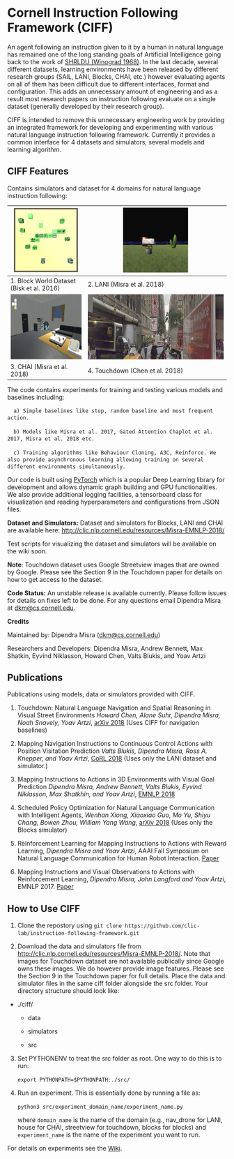 # Cornell Instruction Following Framework (CIFF)

An agent following an instruction given to it by a human in natural language has remained one of the long standing goals of Artificial Intelligence going back to the work of [SHRLDU (Winograd 1968)](https://en.wikipedia.org/wiki/SHRDLU). In the last decade, several different datasets, learning environments have been released by different research groups (SAIL, LANI, Blocks, CHAI, etc.) however evaluating agents on all of them has been difficult due to different interfaces, format and configuration. This adds an unnecessary amount of engineering and as a result most research papers on instruction following evaluate on a single dataset (generally developed by their research group).

CIFF is intended to remove this unnecessary engineering work by providing an integrated framework for developing and experimenting with various natural language instruction following framework. Currently it provides a common interface for 4 datasets and simulators, several models and learning algorithm.

## CIFF Features

Contains simulators and dataset for 4 domains for natural language instruction following: 

|<img src="media/blocks.png" alt="Blocks" height="150"> | <img src="media/lani.png" alt="LANI" height="150">  | 
|--- | --- |
| 1. Block World Dataset (Bisk et al. 2016) | 2. LANI (Misra et al. 2018) |
|<img src="media/chai.png" alt="CHAI" height="150">  | <img src="media/touchdown.png" alt="alt text" height="150"> |
| 3. CHAI (Misra et al. 2018) | 4. Touchdown (Chen et al. 2018)|


The code contains experiments for training and testing various models and baselines including:

      a) Simple baselines like stop, random baseline and most frequent action.

      b) Models like Misra et al. 2017, Gated Attention Chaplot et al. 2017, Misra et al. 2018 etc.
        
      c) Training algorithms like Behaviour Cloning, A3C, Reinforce. We also provide asynchronous learning allowing training on several different environments simultaneously. 

Our code is built using [PyTorch](https://pytorch.org/) which is a popular Deep Learning library for development and allows dynamic graph building and GPU functionalities. We also provide additional logging facilities, a tensorboard class for visualization and reading hyperparameters and configurations from JSON files.

**Dataset and Simulators:** Dataset and simulators for Blocks, LANI and CHAI are available here: http://clic.nlp.cornell.edu/resources/Misra-EMNLP-2018/
   
 Test scripts for visualizing the dataset and simulators will be available on the wiki soon.

**Note**: Touchdown dataset uses Google Streetview images that are owned by Google. Please see the Section 9 in the Touchdown paper for details on how to get access to the dataset.

**Code Status:** An unstable release is available currently. Please follow issues for details on fixes left to be done. For any questions email Dipendra Misra at dkm@cs.cornell.edu. 

**Credits**

Maintained by: Dipendra Misra (dkm@cs.cornell.edu)

Researchers and Developers: Dipendra Misra, Andrew Bennett, Max Shatkin, Eyvind Niklasson, Howard Chen, Valts Blukis, and Yoav Artzi

## Publications

Publications using models, data or simulators provided with CIFF.

1) Touchdown: Natural Language Navigation and Spatial Reasoning in Visual Street Environments *Howard Chen, Alane Suhr, Dipendra Misra, Noah Snavely, Yoav Artzi*, [arXiv 2018](https://arxiv.org/pdf/1811.12354.pdf)  (Uses CIFF for navigation baselines)

2) Mapping Navigation Instructions to Continuous Control Actions with Position Visitation Prediction *Valts Blukis, Dipendra Misra, Ross A. Knepper, and Yoav Artzi*, [CoRL 2018](http://www.cs.cornell.edu/~dkm/papers/bmka-corl.2018.pdf) (Uses only the LANI dataset and simulator.)

3) Mapping Instructions to Actions in 3D Environments with Visual Goal Prediction *Dipendra Misra, Andrew Bennett, Valts Blukis, Eyvind Niklasson, Max Shatkhin, and Yoav Artzi*, [EMNLP 2018](https://arxiv.org/abs/1809.00786)

4) Scheduled Policy Optimization for Natural Language Communication with Intelligent Agents, *Wenhan Xiong, Xiaoxiao Guo, Mo Yu, Shiyu Chang, Bowen Zhou, William Yang Wang*, [arXiv 2018](https://arxiv.org/abs/1806.06187) (Uses only the Blocks simulator)

5) Reinforcement Learning for Mapping Instructions to Actions with Reward Learning, *Dipendra Misra and Yoav Artzi*, AAAI Fall Symposium on Natural Language Communication for Human Robot Interaction. [Paper](http://www.ttic.edu/nchrc/papers/19.pdf)

6) Mapping Instructions and Visual Observations to Actions with Reinforcement Learning, *Dipendra Misra, John Langford and Yoav Artzi*, EMNLP 2017. [Paper](http://www.cs.cornell.edu/~dkm/papers/mla-emnlp.2017.pdf)

## How to Use CIFF

1) Clone the repostory using `git clone https://github.com/clic-lab/instruction-following-framework.git`

2) Download the data and simulators file from http://clic.nlp.cornell.edu/resources/Misra-EMNLP-2018/. Note that images for Touchdown dataset are not available publically since Google owns these images. We do however provide image features. Please see the Section 9 in the Touchdown paper for full details. Place the data and simulator files in the same ciff folder alongside the src folder. Your directory structure should look like:

- ./ciff/

     - data
     
     - simulators
     
     - src
     
3) Set PYTHONENV to treat the src folder as root. One way to do this is to run:
 
   `export PYTHONPATH=$PYTHONPATH:./src/`

4) Run an experiment. This is essentially done by running a file as:

   `python3 src/experiment_domain_name/experiment_name.py`

   where `domain_name` is the name of the domain (e.g., nav_drone for LANI, house for CHAI, streetview for touchdown, blocks for blocks) and `experiment_name` is the name of the experiment you want to run.

For details on experiments see the [Wiki](https://github.com/clic-lab/ciff/wiki).
